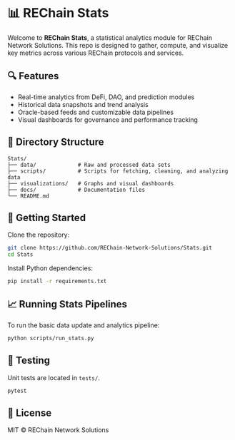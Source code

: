 # 📊 REChain Stats

Welcome to **REChain Stats**, a statistical analytics module for REChain Network Solutions. This repo is designed to gather, compute, and visualize key metrics across various REChain protocols and services.

## 🔍 Features

- Real-time analytics from DeFi, DAO, and prediction modules
- Historical data snapshots and trend analysis
- Oracle-based feeds and customizable data pipelines
- Visual dashboards for governance and performance tracking

## 📁 Directory Structure

```
Stats/
├── data/             # Raw and processed data sets
├── scripts/          # Scripts for fetching, cleaning, and analyzing data
├── visualizations/   # Graphs and visual dashboards
├── docs/             # Documentation files
└── README.md
```

## 🚀 Getting Started

Clone the repository:

```bash
git clone https://github.com/REChain-Network-Solutions/Stats.git
cd Stats
```

Install Python dependencies:

```bash
pip install -r requirements.txt
```

## 📈 Running Stats Pipelines

To run the basic data update and analytics pipeline:

```bash
python scripts/run_stats.py
```

## 🧪 Testing

Unit tests are located in `tests/`.

```bash
pytest
```

## 📄 License

MIT © REChain Network Solutions
